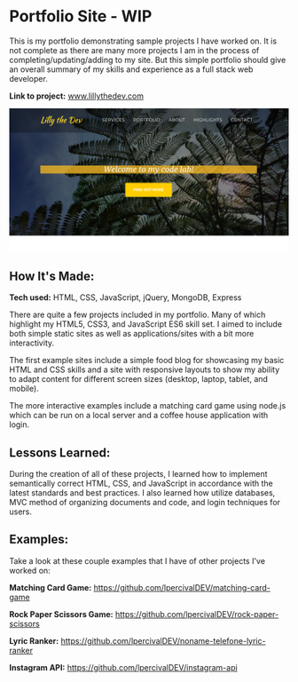 


# Portfolio Site - WIP
This is my portfolio demonstrating sample projects I have worked on. It is not complete as there are many more projects I am in the process of completing/updating/adding to my site. But this simple portfolio should give an overall summary of my skills and experience as a full stack web developer.

**Link to project:** www.lillythedev.com

![Portfolio Site Preview](https://github.com/lpercivalDEV/Portfolio-Site/blob/master/portfolioPreview.png)

## How It's Made:

**Tech used:** HTML, CSS, JavaScript, jQuery, MongoDB, Express

There are quite a few projects included in my portfolio. Many of which highlight my HTML5, CSS3, and JavaScript ES6 skill set. I aimed to include both simple static sites as well as applications/sites with a bit more interactivity.

The first example sites include a simple food blog for showcasing my basic HTML and CSS skills and a site with responsive layouts to show my ability to adapt content for different screen sizes (desktop, laptop, tablet, and mobile).

The more interactive examples include a matching card game using node.js which can be run on a local server and a coffee house application with login.


## Lessons Learned:

During the creation of all of these projects, I learned how to implement semantically correct HTML, CSS, and JavaScript in accordance with the latest standards and best practices. I also learned how utilize databases, MVC method of organizing documents and code, and login techniques for users.

## Examples:
Take a look at these couple examples that I have of other projects I've worked on:

**Matching Card Game:**  https://github.com/lpercivalDEV/matching-card-game

**Rock Paper Scissors Game:** https://github.com/lpercivalDEV/rock-paper-scissors

**Lyric Ranker:** https://github.com/lpercivalDEV/noname-telefone-lyric-ranker

**Instagram API:** https://github.com/lpercivalDEV/instagram-api
